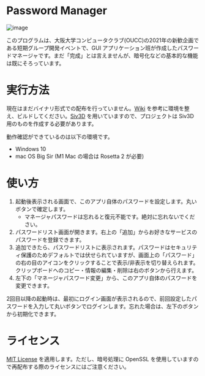 # Password Manager
![image](https://user-images.githubusercontent.com/65015796/123536628-81d83b80-d766-11eb-9a54-45e78362149f.png)

このプログラムは、大阪大学コンピュータクラブ(OUCC)の2021年の新歓企画である短期グループ開発イベントで、GUI アプリケーション班が作成したパスワードマネージャです。まだ「完成」とは言えませんが、暗号化などの基本的な機能は既にそろっています。

# 実行方法
現在はまだバイナリ形式での配布を行っていません。[Wiki](https://github.com/OUCC/GUIApp_TeamDev2021/wiki) を参考に環境を整え、ビルドしてください。[Siv3D](https://siv3d.github.io/ja-jp/) を用いていますので、プロジェクトは Siv3D 用のものを作成する必要があります。

動作確認ができているのは以下の環境です。
- Windows 10
- mac OS Big Sir (M1 Mac の場合は Rosetta 2 が必要)

# 使い方
1. 起動後表示される画面で、このアプリ自体のパスワードを設定します。丸いボタンで確定します。
   - マネージャパスワードは忘れると復元不能です。絶対に忘れないでください。
1. パスワードリスト画面が開きます。右上の「追加」からお好きなサービスのパスワードを登録できます。
1. 追加できたら、パスワードリストに表示されます。パスワードはセキュリティ保護のためデフォルトでは伏せられていますが、画面上の「パスワード」の右の目のアイコンをクリックすることで表示/非表示を切り替えられます。クリップボードへのコピー・情報の編集・削除は右のボタンから行えます。
1. 左下の「マネージャパスワード変更」から、このアプリ自体のパスワードを変更できます。

2回目以降の起動時は、最初にログイン画面が表示されるので、前回設定したパスワードを入力して丸いボタンでログインします。忘れた場合は、左下のボタンから初期化できます。

# ライセンス
[MIT License](LICENSE) を適用します。ただし、暗号処理に OpenSSL を使用していますので再配布する際のライセンスにはご注意ください。
